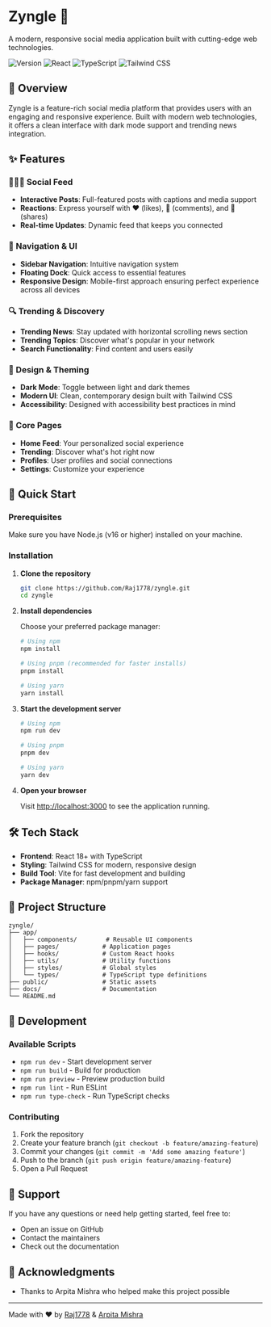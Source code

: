 # Zyngle 🚀

A modern, responsive social media application built with cutting-edge web technologies.

![Version](https://img.shields.io/badge/version-1.0.0-blue.svg)
![React](https://img.shields.io/badge/React-18+-61DAFB.svg?logo=react)
![TypeScript](https://img.shields.io/badge/TypeScript-4.9+-3178C6.svg?logo=typescript)
![Tailwind CSS](https://img.shields.io/badge/Tailwind%20CSS-3.0+-06B6D4.svg?logo=tailwindcss)

## 🌟 Overview

Zyngle is a feature-rich social media platform that provides users with an engaging and responsive experience. Built with modern web technologies, it offers a clean interface with dark mode support and trending news integration.

## ✨ Features

### 🧑‍🤝‍🧑 Social Feed
- **Interactive Posts**: Full-featured posts with captions and media support
- **Reactions**: Express yourself with ❤️ (likes), 💬 (comments), and 🔁 (shares)
- **Real-time Updates**: Dynamic feed that keeps you connected

### 🧭 Navigation & UI
- **Sidebar Navigation**: Intuitive navigation system
- **Floating Dock**: Quick access to essential features
- **Responsive Design**: Mobile-first approach ensuring perfect experience across all devices

### 🔍 Trending & Discovery
- **Trending News**: Stay updated with horizontal scrolling news section
- **Trending Topics**: Discover what's popular in your network
- **Search Functionality**: Find content and users easily

### 🎨 Design & Theming
- **Dark Mode**: Toggle between light and dark themes
- **Modern UI**: Clean, contemporary design built with Tailwind CSS
- **Accessibility**: Designed with accessibility best practices in mind

### 📱 Core Pages
- **Home Feed**: Your personalized social experience
- **Trending**: Discover what's hot right now
- **Profiles**: User profiles and social connections
- **Settings**: Customize your experience

## 🚀 Quick Start

### Prerequisites

Make sure you have Node.js (v16 or higher) installed on your machine.

### Installation

1. **Clone the repository**
   ```bash
   git clone https://github.com/Raj1778/zyngle.git
   cd zyngle
   ```

2. **Install dependencies**
   
   Choose your preferred package manager:
   
   ```bash
   # Using npm
   npm install
   
   # Using pnpm (recommended for faster installs)
   pnpm install
   
   # Using yarn
   yarn install
   ```

3. **Start the development server**
   ```bash
   # Using npm
   npm run dev
   
   # Using pnpm
   pnpm dev
   
   # Using yarn
   yarn dev
   ```

4. **Open your browser**
   
   Visit [http://localhost:3000](http://localhost:3000) to see the application running.

## 🛠️ Tech Stack

- **Frontend**: React 18+ with TypeScript
- **Styling**: Tailwind CSS for modern, responsive design
- **Build Tool**: Vite for fast development and building
- **Package Manager**: npm/pnpm/yarn support

## 📁 Project Structure

```
zyngle/
├── app/
│   ├── components/        # Reusable UI components
│   ├── pages/            # Application pages
│   ├── hooks/            # Custom React hooks
│   ├── utils/            # Utility functions
│   ├── styles/           # Global styles
│   └── types/            # TypeScript type definitions
├── public/               # Static assets
├── docs/                 # Documentation
└── README.md
```

## 🎯 Development

### Available Scripts

- `npm run dev` - Start development server
- `npm run build` - Build for production
- `npm run preview` - Preview production build
- `npm run lint` - Run ESLint
- `npm run type-check` - Run TypeScript checks

### Contributing

1. Fork the repository
2. Create your feature branch (`git checkout -b feature/amazing-feature`)
3. Commit your changes (`git commit -m 'Add some amazing feature'`)
4. Push to the branch (`git push origin feature/amazing-feature`)
5. Open a Pull Request

## 🤝 Support

If you have any questions or need help getting started, feel free to:

- Open an issue on GitHub
- Contact the maintainers
- Check out the documentation

## 🙏 Acknowledgments

- Thanks to Arpita Mishra who helped make this project possible

---

Made with ❤️ by [Raj1778](https://github.com/Raj1778) & [Arpita Mishra](https://github.com/Arpita-2755)
